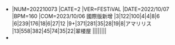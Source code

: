 - |NUM=202210073
  |CATE=2
  |VER=FESTiVAL
  |DATE=2022/10/07
  |BPM=160
  |COM=2023/10/06 國際版新增
  |3|122|100|4|4|8|6
  |6|239|176|18|6|27|12
  |9+|371|281|35|28|19|8|アマリリス
  |13|558|382|45|74|35|22|翠楼屋
  ||||||||
-